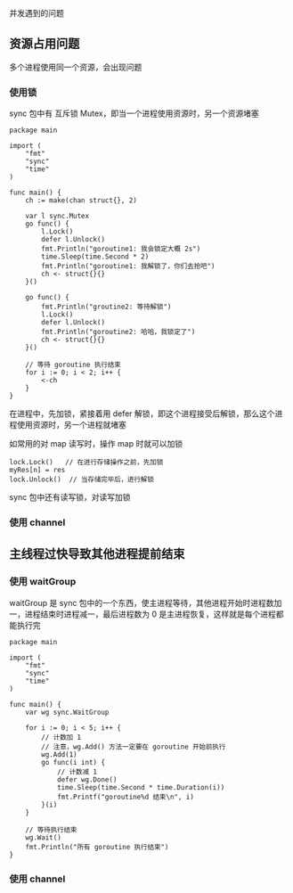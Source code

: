 并发遇到的问题



## 资源占用问题

多个进程使用同一个资源，会出现问题

### 使用锁

sync 包中有 互斥锁 Mutex，即当一个进程使用资源时，另一个资源堵塞

```
package main

import (
    "fmt"
    "sync"
    "time"
)

func main() {
    ch := make(chan struct{}, 2)

    var l sync.Mutex
    go func() {
        l.Lock()
        defer l.Unlock()
        fmt.Println("goroutine1: 我会锁定大概 2s")
        time.Sleep(time.Second * 2)
        fmt.Println("goroutine1: 我解锁了，你们去抢吧")
        ch <- struct{}{}
    }()

    go func() {
        fmt.Println("groutine2: 等待解锁")
        l.Lock()
        defer l.Unlock()
        fmt.Println("goroutine2: 哈哈，我锁定了")
        ch <- struct{}{}
    }()

    // 等待 goroutine 执行结束
    for i := 0; i < 2; i++ {
        <-ch
    }
}
```

在进程中，先加锁，紧接着用 defer 解锁，即这个进程接受后解锁，那么这个进程使用资源时，另一个进程就堵塞

如常用的对 map 读写时，操作 map 时就可以加锁

```
lock.Lock()   // 在进行存储操作之前，先加锁
myRes[n] = res
lock.Unlock()  // 当存储完毕后，进行解锁
```

sync 包中还有读写锁，对读写加锁

### 使用 channel



## 主线程过快导致其他进程提前结束

### 使用 waitGroup

waitGroup 是 sync 包中的一个东西，使主进程等待，其他进程开始时进程数加一，进程结束时进程减一，最后进程数为 0 是主进程恢复，这样就是每个进程都能执行完

```
package main

import (
    "fmt"
    "sync"
    "time"
)

func main() {
    var wg sync.WaitGroup

    for i := 0; i < 5; i++ {
        // 计数加 1
		// 注意，wg.Add() 方法一定要在 goroutine 开始前执行
		wg.Add(1)
        go func(i int) {
            // 计数减 1
            defer wg.Done()
            time.Sleep(time.Second * time.Duration(i))
            fmt.Printf("goroutine%d 结束\n", i)
        }(i)
    }

    // 等待执行结束
    wg.Wait()
    fmt.Println("所有 goroutine 执行结束")
}
```

### 使用 channel

